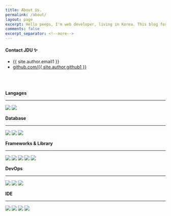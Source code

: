 ```yaml
---
title: About Us.
permalink: /about/
layout: page
excerpt: Hello peeps, I'm web developer, living in Korea. This blog for documentation about my programming journey.
comments: false
excerpt_separator: <!--more-->
---
```


#### Contact JDU ✨

- {{ site.author.email1 }}
- <a href="https://github.com/jd6186" target="_blank" rel="noopener">github.com/{{ site.author.github1 }}</a>
<br/><br/><br/><br/>

**Langages**
<hr>
<div>
  <img src="https://img.shields.io/badge/Java-131418?style=for-the-badge&logo=java&logoColor=ED8B00" />
  <img src ="https://img.shields.io/badge/Python-131418?style=for-the-badge&logo=Python&logoColor=0769AD"/>
</div>

**Database**
<hr>
<div>
  <img src="https://img.shields.io/badge/MySQL-131418?style=for-the-badge&logo=mysql&logoColor=4479A1" />
  <img src="https://img.shields.io/badge/Oracle-131418?style=for-the-badge&logo=oracle&logoColor=F80000" />
  <img src="https://img.shields.io/badge/MongoDB-131418?style=for-the-badge&logo=mongodb&logoColor=#47A248" />
</div>

**Frameworks & Library**
<hr>
<div>
  <img src="https://img.shields.io/badge/Spring-131418?style=for-the-badge&logo=spring&logoColor=6DB33F" />
  <img src="https://img.shields.io/badge/Spring_Boot-131418?style=for-the-badge&logo=spring-boot&logoColor=6DB33F" />
  <img src="https://img.shields.io/badge/Fastapi-131418?style=for-the-badge&logo=fastapi&logoColor=#009688" />
  <img src="https://img.shields.io/badge/Django-131418?style=for-the-badge&logo=Django&logoColor=0769AD"/>
  <img src="https://img.shields.io/badge/Vue.js-131418?style=for-the-badge&logo=vuedotjs&logoColor=4FC08D" />
</div>

**DevOps**
<hr>
<div>
  <img src="https://img.shields.io/badge/Git-131418?style=for-the-badge&logo=git&logoColor=F05032" />
  <img src="https://img.shields.io/badge/Amazon_AWS-131418?style=for-the-badge&logo=amazonaws&logoColor=FF9900" />
  <img src="https://img.shields.io/badge/Docker-131418?style=for-the-badge&logo=docker&logoColor=2496ED" />
</div>

**IDE**

<hr>
<div>
  <img src="https://img.shields.io/badge/IntelliJIDEA-131418?style=for-the-badge&logo=intellij-idea&logoColor=white" />
  <img src="https://img.shields.io/badge/Pycharm-131418?style=for-the-badge&logo=pycharm&logoColor=6DB33F" />
  <img src="https://img.shields.io/badge/Visual_Studio_Code-131418?style=for-the-badge&logo=visual%20studio%20code&logoColor=0078D4" />
  <img src="https://img.shields.io/badge/eclipse-131418?&style=for-the-badge&logo=EclipseIDE&logoColor=525C86" />
</div>

<!-- #### Contact Noah ✨

- {{ site.author.email2 }}
- <a href="https://github.com/jd6186" target="_blank" rel="noopener">github.com/{{ site.author.github2 }}</a> -->
